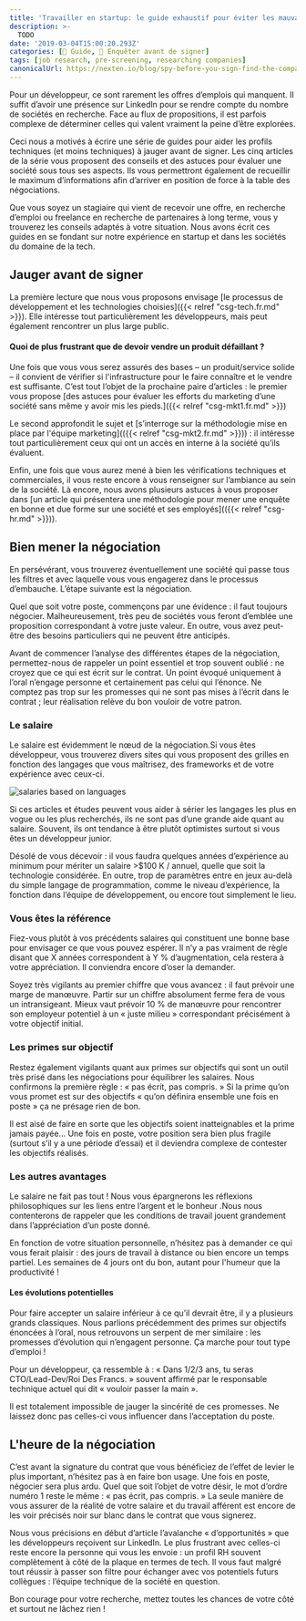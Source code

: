 ```yaml
---
title: 'Travailler en startup: le guide exhaustif pour éviter les mauvaises surprises'
description: >-
  TODO
date: '2019-03-04T15:00:20.293Z'
categories: [📔 Guide, 🧐 Enquêter avant de signer]
tags: [job research, pre-screening, researching companies]
canonicalUrl: https://nexten.io/blog/spy-before-you-sign-find-the-company-of-your-dreams-and-the-right-salary
---
```


Pour un développeur, ce sont rarement les offres d’emplois qui manquent. Il suffit d’avoir une présence sur Linkedln pour se rendre compte du nombre de sociétés en recherche. Face au flux de propositions, il est parfois complexe de déterminer celles qui valent vraiment la peine d’être explorées.

Ceci nous a motivés à écrire une série de guides pour aider les profils techniques (et moins techniques) à jauger avant de signer. Les cinq articles de la série vous proposent des conseils et des astuces pour évaluer une société  sous tous ses aspects. Ils vous permettront également de recueillir le maximum d’informations afin d’arriver en position de force à la table des négociations.

Que vous soyez un stagiaire qui vient de recevoir une offre, en recherche d’emploi ou freelance en recherche de partenaires à long terme, vous y trouverez les conseils adaptés à votre situation. Nous avons écrit ces guides en se fondant sur notre expérience en startup et dans les sociétés du domaine de la tech.



## Jauger avant de signer

La première lecture que nous vous proposons envisage [le processus de développement et les technologies choisies]({{< relref "csg-tech.fr.md" >}}). Elle intéresse tout particulièrement les développeurs, mais peut également rencontrer un plus large public. 

#### Quoi de plus frustrant que de devoir vendre un produit défaillant ?

Une fois que vous vous serez assurés des bases – un produit/service solide – il convient de vérifier si l'infrastructure pour le faire connaître et le vendre est suffisante. C’est tout l’objet de la prochaine paire d’articles : le premier vous propose [des astuces pour évaluer les efforts du marketing d’une société  sans même y avoir mis les pieds.]({{< relref "csg-mkt1.fr.md" >}})

Le second approfondit le sujet et [s’interroge sur la méthodologie mise en place par l'équipe marketing](({{< relref "csg-mkt2.fr.md" >}})) : il intéresse tout particulièrement ceux qui ont un accès en interne à la société qu’ils évaluent.

Enfin, une fois que vous aurez mené à bien les vérifications techniques et commerciales, il vous reste encore à vous renseigner sur l’ambiance au sein de la société. Là encore, nous avons plusieurs astuces à vous proposer dans [un article qui présentera une méthodologie pour mener une enquête en bonne et due forme sur une société et ses employés](({{< relref "csg-hr.md" >}})).




## Bien mener la négociation

En persévérant, vous trouverez éventuellement une société qui passe tous les filtres et avec laquelle vous vous engagerez dans le processus d’embauche. L’étape suivante est la négociation.

Quel que soit votre poste, commençons par une évidence : il faut toujours négocier. Malheureusement, très peu de sociétés vous feront d’emblée une proposition correspondant à votre juste valeur. En outre, vous avez peut-être des besoins particuliers qui ne peuvent être anticipés.

Avant de commencer l’analyse des différentes étapes de la négociation, permettez-nous de rappeler un point essentiel et trop souvent oublié : ne croyez que ce qui est écrit sur le contrat. Un point évoqué uniquement à l’oral n’engage personne et certainement pas celui qui l’énonce. Ne comptez pas trop sur les promesses qui ne sont pas mises à l’écrit dans le contrat ; leur réalisation relève du bon vouloir de votre patron.  



### Le salaire

Le salaire est évidemment le nœud de la négociation.Si vous êtes développeur, vous trouverez divers sites qui vous proposent des grilles en fonction des langages que vous maîtrisez, des frameworks et de votre expérience avec ceux-ci.


![salaries based on languages](/img/2019/csg/pay-by-language.jpg)


Si ces articles et études peuvent vous aider à sérier les langages les plus en vogue ou  les plus recherchés, ils ne sont pas d’une grande aide quant au salaire. Souvent, ils ont tendance à être plutôt optimistes surtout si vous êtes un développeur junior.  

Désolé de vous décevoir : il vous faudra quelques années d’expérience au minimum pour mériter un salaire >$100 K / annuel, quelle que soit la technologie considérée. En outre, trop de paramètres entre en jeux au-delà du simple langage de programmation, comme le niveau d’expérience, la fonction dans l’équipe de développement, ou encore tout simplement le lieu.

### Vous êtes la référence

Fiez-vous plutôt à vos précédents salaires qui constituent une bonne base pour envisager ce que vous pouvez espérer. Il n’y a pas vraiment de règle disant que X années correspondent à Y % d’augmentation, cela restera à votre appréciation. Il conviendra encore d’oser la demander.

Soyez très vigilants au premier chiffre que vous avancez : il faut prévoir une marge de manœuvre. Partir sur un chiffre absolument ferme fera de vous un intransigeant. Mieux vaut prévoir 10 % de manœuvre pour rencontrer son employeur potentiel à un « juste milieu » correspondant précisément à votre objectif initial.



### Les primes sur objectif

Restez également vigilants quant aux primes sur objectifs qui sont un outil très prisé dans les négociations pour équilibrer les salaires. Nous confirmons la première règle : « pas écrit, pas compris. » Si la prime qu’on vous promet est sur des objectifs « qu’on définira ensemble une fois en poste » ça ne présage rien de bon.  

Il est aisé de faire en sorte que les objectifs soient inatteignables et la prime jamais payée… Une fois en poste, votre position sera bien plus fragile (surtout s’il y a une période d’essai) et il deviendra complexe de contester les objectifs réalisés.

### Les autres avantages

Le salaire ne fait pas tout ! Nous vous épargnerons les réflexions philosophiques sur les liens entre l’argent et le bonheur .Nous nous contenterons de rappeler que les conditions de travail jouent grandement dans l’appréciation d’un poste donné.  

En fonction de votre situation personnelle, n’hésitez pas à demander ce qui vous ferait plaisir : des jours de travail à distance ou bien encore un temps partiel. Les semaines de 4 jours ont du bon, autant pour l'humeur que la productivité !

#### Les évolutions potentielles

Pour faire accepter un salaire inférieur à ce qu’il devrait être, il y a plusieurs grands classiques. Nous parlions précédemment des primes sur objectifs énoncées à l’oral, nous retrouvons un serpent de mer similaire : les promesses d’évolution qui n’engagent personne. Ça marche pour tout type d’emploi !

Pour un développeur, ça ressemble à : « Dans 1/2/3 ans, tu seras CTO/Lead-Dev/Roi Des Francs. » souvent affirmé par le responsable technique actuel qui dit « vouloir passer la main ».

Il est totalement impossible de jauger la sincérité de ces promesses. Ne laissez donc pas celles-ci vous influencer dans l’acceptation du poste.

## L'heure de la négociation

C’est avant la signature du contrat que vous bénéficiez de l’effet de levier le plus important, n’hésitez pas à en faire bon usage. Une fois en poste, négocier sera plus ardu. Quel que soit l’objet de votre désir, le mot d’ordre numéro 1 reste le même : « pas écrit, pas compris. » La seule manière de vous assurer de la réalité de votre salaire et du travail afférent est encore de les voir précisés noir sur blanc dans le contrat que vous signerez.

Nous vous précisions en début d’article l’avalanche « d’opportunités » que les développeurs reçoivent sur LinkedIn. Le plus frustrant avec celles-ci reste encore la personne qui vous les envoie : un profil RH souvent complètement à côté de la plaque en termes de tech. Il vous faut malgré tout réussir à passer son filtre pour échanger avec vos potentiels futurs collègues : l’équipe technique de la société en question.  


Bon courage pour votre recherche, mettez toutes les chances de votre côté et surtout ne lâchez rien !